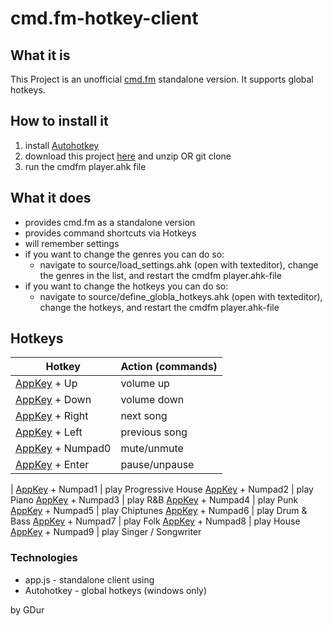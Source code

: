 cmd.fm-hotkey-client
====================

## What it is
This Project is an unofficial [cmd.fm](https://cmd.fm/) standalone version.
It supports global hotkeys.

## How to install it
1. install [Autohotkey](http://www.autohotkey.com/)
1. download this project [here](https://github.com/GDur/cmd.fm-hotkey-client/archive/master.zip) and unzip OR git clone
1. run the cmdfm player.ahk file

## What it does
- provides cmd.fm as a standalone version
- provides command shortcuts via Hotkeys
- will remember settings
- if you want to change the genres you can do so:
  - navigate to source/load_settings.ahk (open with texteditor), change the genres in the list, and restart the cmdfm player.ahk-file
- if you want to change the hotkeys you can do so:
  - navigate to source/define_globla_hotkeys.ahk (open with texteditor), change the hotkeys, and restart the cmdfm player.ahk-file

## Hotkeys
| Hotkey        | Action (commands)
| ------------- |-------------
[AppKey](http://upload.wikimedia.org/wikipedia/commons/3/3a/Qwerty.svg) + Up      | volume up
[AppKey](http://upload.wikimedia.org/wikipedia/commons/3/3a/Qwerty.svg) + Down    | volume down
[AppKey](http://upload.wikimedia.org/wikipedia/commons/3/3a/Qwerty.svg) + Right   | next song
[AppKey](http://upload.wikimedia.org/wikipedia/commons/3/3a/Qwerty.svg) + Left    | previous song
[AppKey](http://upload.wikimedia.org/wikipedia/commons/3/3a/Qwerty.svg) + Numpad0 | mute/unmute
[AppKey](http://upload.wikimedia.org/wikipedia/commons/3/3a/Qwerty.svg) + Enter   | pause/unpause
|
[AppKey](http://upload.wikimedia.org/wikipedia/commons/3/3a/Qwerty.svg) + Numpad1 | play Progressive House
[AppKey](http://upload.wikimedia.org/wikipedia/commons/3/3a/Qwerty.svg) + Numpad2 | play Piano
[AppKey](http://upload.wikimedia.org/wikipedia/commons/3/3a/Qwerty.svg) + Numpad3 | play R&B
[AppKey](http://upload.wikimedia.org/wikipedia/commons/3/3a/Qwerty.svg) + Numpad4 | play Punk
[AppKey](http://upload.wikimedia.org/wikipedia/commons/3/3a/Qwerty.svg) + Numpad5 | play Chiptunes
[AppKey](http://upload.wikimedia.org/wikipedia/commons/3/3a/Qwerty.svg) + Numpad6 | play Drum & Bass
[AppKey](http://upload.wikimedia.org/wikipedia/commons/3/3a/Qwerty.svg) + Numpad7 | play Folk
[AppKey](http://upload.wikimedia.org/wikipedia/commons/3/3a/Qwerty.svg) + Numpad8 | play House
[AppKey](http://upload.wikimedia.org/wikipedia/commons/3/3a/Qwerty.svg) + Numpad9 | play Singer / Songwriter


### Technologies
- app.js     - standalone client using 
- Autohotkey - global hotkeys (windows only)

by GDur
